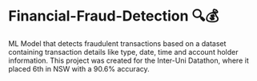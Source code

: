 # Financial-Fraud-Detection 🔍💰
ML Model that detects fraudulent transactions based on a dataset containing transaction details like type, date, time and account holder information. This project was created for the Inter-Uni Datathon, where it placed 6th in NSW with a 90.6% accuracy.
